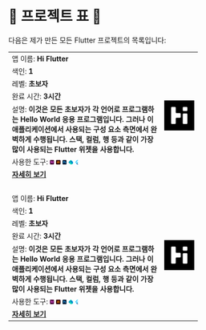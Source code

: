 # 📑 <span>**프로젝트 표**</span> 📑

다음은 제가 만든 모든 Flutter 프로젝트의 목록입니다:

<table style="width: 75%">
    <!-- Hi Flutter Application -->
    <tr>
        <td>앱 이름: <b>Hi Flutter</b></td>
        <td rowspan="7"><a href="https://github.com/MohammadHoseinAbootalebi/Flutter-Developer/tree/main/%ED%95%9C%EA%B5%AD%EC%96%B4/Hi%20Flutter"><img src="../Assets/Hi Flutter/Logo.png" alt="Hi Flutter" height="100%" width="100%"></a></td>
    </tr>
    <tr>
        <td>색인: <b>1</b></td>
    </tr>
    <tr>
        <td>레벨: <b>초보자</b></td>
    </tr>
    <tr>
        <td>완료 시간: <b>3시간</b></td>
    </tr>
    <tr>
        <td>설명: <b>이것은 모든 초보자가 각 언어로 프로그램하는 Hello World 응용 프로그램입니다. 그러나 이 애플리케이션에서 사용되는 구성 요소 측면에서 완벽하게 수행됩니다. 스택, 컬럼, 행 등과 같이 가장 많이 사용되는 Flutter 위젯을 사용합니다.</b></td>
    </tr>
    <tr>
        <td>사용한 도구: <img src="../Assets/Softwares Logos/Adobe_XD_Logo.png" alt="Adobe XD Logo" height="3%" width="3%"> <img src="../Assets/Softwares Logos/Adobe_Illustrator_Logo.png" alt="Illustrator" height="3%" width="3%"> <img src="../Assets/Softwares Logos/Adobe_Photoshop_Logo.png" alt="Photoshop" height="3%" width="3%"> <img src="../Assets/Softwares Logos/Dart_Logo.png" alt="Dart Logo" height="3%" width="3%"> <img src="../Assets/Softwares Logos/Flutter_Logo.png" alt="Flutter Logo" height="3%" width="3%"></td>
    </tr>
    <tr>
        <td><a href="https://github.com/MohammadHoseinAbootalebi/Flutter-Developer/tree/main/%ED%95%9C%EA%B5%AD%EC%96%B4/Hi%20Flutter"><b>자세히 보기</b></a></td>
    </tr>
    <td></br></td>
    <!-- Next Application, the setups should change -->
    <tr>
        <td>앱 이름: <b>Hi Flutter</b></td>
        <td rowspan="7"><a href="https://github.com/MohammadHoseinAbootalebi/Flutter-Developer/tree/main/%ED%95%9C%EA%B5%AD%EC%96%B4/Hi%20Flutter"><img src="../Assets/Hi Flutter/Logo.png" alt="Hi Flutter" height="100%" width="100%"></a></td>
    </tr>
    <tr>
        <td>색인: <b>1</b></td>
    </tr>
    <tr>
        <td>레벨: <b>초보자</b></td>
    </tr>
    <tr>
        <td>완료 시간: <b>3시간</b></td>
    </tr>
    <tr>
        <td>설명: <b>이것은 모든 초보자가 각 언어로 프로그램하는 Hello World 응용 프로그램입니다. 그러나 이 애플리케이션에서 사용되는 구성 요소 측면에서 완벽하게 수행됩니다. 스택, 컬럼, 행 등과 같이 가장 많이 사용되는 Flutter 위젯을 사용합니다.</b></td>
    </tr>
    <tr>
        <td>사용한 도구: <img src="../Assets/Softwares Logos/Adobe_XD_Logo.png" alt="Adobe XD Logo" height="3%" width="3%"> <img src="../Assets/Softwares Logos/Adobe_Illustrator_Logo.png" alt="Illustrator" height="3%" width="3%"> <img src="../Assets/Softwares Logos/Adobe_Photoshop_Logo.png" alt="Photoshop" height="3%" width="3%"> <img src="../Assets/Softwares Logos/Dart_Logo.png" alt="Dart Logo" height="3%" width="3%"> <img src="../Assets/Softwares Logos/Flutter_Logo.png" alt="Flutter Logo" height="3%" width="3%"></td>
    </tr>
    <tr>
        <td><a href="https://github.com/MohammadHoseinAbootalebi/Flutter-Developer/tree/main/%ED%95%9C%EA%B5%AD%EC%96%B4/Hi%20Flutter"><b>자세히 보기</b></a></td>
    </tr>
</table>
